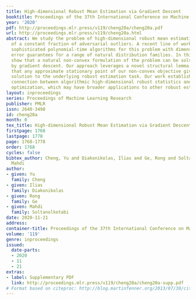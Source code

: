 ```yaml
---
title: High-dimensional Robust Mean Estimation via Gradient Descent
booktitle: Proceedings of the 37th International Conference on Machine Learning
year: '2020'
pdf: http://proceedings.mlr.press/v119/cheng20a/cheng20a.pdf
url: http://proceedings.mlr.press/v119/cheng20a.html
abstract: We study the problem of high-dimensional robust mean estimation in the presence
  of a constant fraction of adversarial outliers. A recent line of work has provided
  sophisticated polynomial-time algorithms for this problem with dimension-independent
  error guarantees for a range of natural distribution families. In this work, we
  show that a natural non-convex formulation of the problem can be solved directly
  by gradient descent. Our approach leverages a novel structural lemma, roughly showing
  that any approximate stationary point of our non-convex objective gives a near-optimal
  solution to the underlying robust estimation task. Our work establishes an intriguing
  connection between algorithmic high-dimensional robust statistics and non-convex
  optimization, which may have broader applications to other robust estimation tasks.
layout: inproceedings
series: Proceedings of Machine Learning Research
publisher: PMLR
issn: 2640-3498
id: cheng20a
month: 0
tex_title: High-dimensional Robust Mean Estimation via Gradient Descent
firstpage: 1768
lastpage: 1778
page: 1768-1778
order: 1768
cycles: false
bibtex_author: Cheng, Yu and Diakonikolas, Ilias and Ge, Rong and Soltanolkotabi,
  Mahdi
author:
- given: Yu
  family: Cheng
- given: Ilias
  family: Diakonikolas
- given: Rong
  family: Ge
- given: Mahdi
  family: Soltanolkotabi
date: 2020-11-21
address: 
container-title: Proceedings of the 37th International Conference on Machine Learning
volume: '119'
genre: inproceedings
issued:
  date-parts:
  - 2020
  - 11
  - 21
extras:
- label: Supplementary PDF
  link: http://proceedings.mlr.press/v119/cheng20a/cheng20a-supp.pdf
# Format based on citeproc: http://blog.martinfenner.org/2013/07/30/citeproc-yaml-for-bibliographies/
---
```

